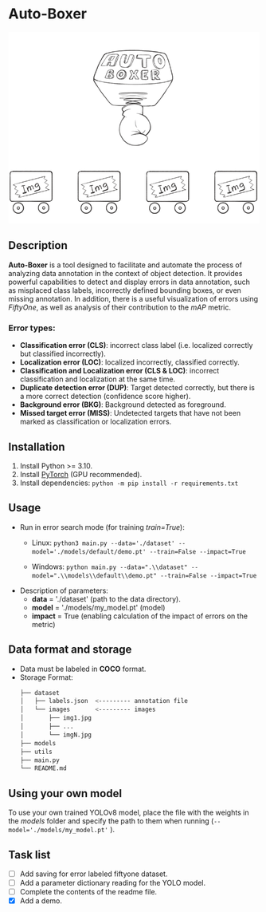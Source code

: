 # Auto-Boxer

![](https://github.com/J1nsei/Auto-Boxer/blob/main/utils/idea.gif)

## Description
**Auto-Boxer** is a tool designed to facilitate and automate the process of analyzing data annotation in the context of object detection. It provides powerful capabilities to detect and display errors in data annotation, such as misplaced class labels, incorrectly defined bounding boxes, or even missing annotation. In addition, there is a useful visualization of errors using *FiftyOne*, as well as analysis of their contribution to the *mAP* metric. 

### Error types:
- **Classification error (CLS)**: incorrect class label (i.e. localized correctly but classified incorrectly).
- **Localization error (LOC)**: localized incorrectly, classified correctly. 
- **Classification and Localization error (CLS & LOC)**: incorrect classification and localization at the same time. 
- **Duplicate detection error (DUP)**: Target detected correctly, but there is a more correct detection (confidence score higher).
- **Background error (BKG)**: Background detected as foreground.
- **Missed target error (MISS)**: Undetected targets that have not been marked as classification or localization errors.


## Installation
1. Install Python >= 3.10.
2. Install [PyTorch](https://pytorch.org/get-started/locally/) (GPU recommended).
3. Install dependencies:
```python -m pip install -r requirements.txt```

## Usage
- Run in error search mode (for training *train=True*):
    - Linux:
        ``` python3 main.py --data='./dataset' --model='./models/default/demo.pt' --train=False --impact=True ```

    - Windows:
        ``` python main.py --data=".\\dataset" --model=".\\models\\default\\demo.pt" --train=False --impact=True ```
- Description of parameters:
    - **data** = './dataset' (path to the data directory).
    - **model** = './models/my_model.pt' (model)
    - **impact** = True (enabling calculation of the impact of errors on the metric)
## Data format and storage
- Data must be labeled in **COCO** format.
- Storage Format:
    ```bash
    ├── dataset
    │   ├── labels.json  <--------- annotation file
    │   └── images       <--------- images
    │       ├── img1.jpg
    │       ├── ...
    │       └── imgN.jpg
    ├── models
    ├── utils
    ├── main.py
    └── README.md
    ```
## Using your own model
To use your own trained YOLOv8 model, place the file with the weights in the *models* folder and specify the path to them when running (```--model='./models/my_model.pt'``` ).

## Task list
- [ ]  Add saving for error labeled fiftyone dataset.
- [ ]  Add a parameter dictionary reading for the YOLO model.
- [ ]  Complete the contents of the readme file. 
- [x]  Add a demo.
